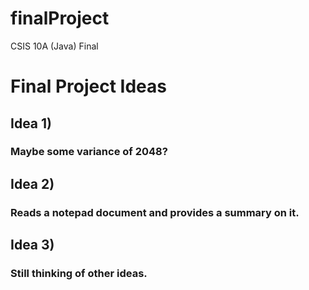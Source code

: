 finalProject
============

CSIS 10A (Java) Final 

# Final Project Ideas

## Idea 1)
### Maybe some variance of 2048?

## Idea 2)
### Reads a notepad document and provides a summary on it.

## Idea 3)
### Still thinking of other ideas.
